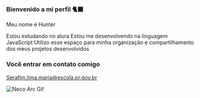 ### Bienvenido a mi perfil 🐈‍⬛

Meu nome é Hunter

Estou estudando no alura
Estou me desenvolvendo na linguagem JavaScript
Utilizo esse espaço para minha organização e compartilhamento dos meus projetos desenvolvidos 

### Você entrar em contato comigo 

Serafim.lima.maria@escola.pr.gov.br

![Neco Arc Gif](https://github.com/user-attachments/assets/601672dd-0dda-4228-9b38-afb206fa374f)
